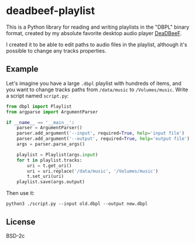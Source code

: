 # deadbeef-playlist

This is a Python library for reading and writing playlists in the "DBPL" binary
format, created by my absolute favorite desktop audio player
[DeaDBeeF](https://github.com/DeaDBeeF-Player/deadbeef).

I created it to be able to edit paths to audio files in the playlist, although
it's possible to change any tracks properties.

## Example

Let's imagine you have a large `.dbpl` playlist with hundreds of items, and you want
to change tracks paths from `/data/music` to `/Volumes/music`. Write a script
named `script.py`:

```python
from dbpl import Playlist
from argparse import ArgumentParser

if __name__ == '__main__':
    parser = ArgumentParser()
    parser.add_argument('--input', required=True, help='input file')
    parser.add_argument('--output', required=True, help='output file')
    args = parser.parse_args()

    playlist = Playlist(args.input)
    for t in playlist.tracks:
        uri = t.get_uri()
        uri = uri.replace('/data/music', '/Volumes/music')
        t.set_uri(uri)
    playlist.save(args.output)
```

Then use it:
```
python3 ./script.py --input old.dbpl --output new.dbpl
```

## License

BSD-2c